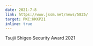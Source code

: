 ```yaml
---
date: 2021-7-8
link: https://www.jssm.net/news/5825/
target: PKC:HKKP21
inline: true
---
```


Tsujii Shigeo Security Award 2021
